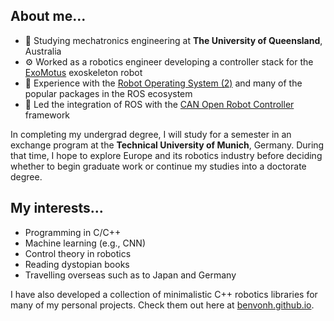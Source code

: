 ## About me...

- 📜 Studying mechatronics engineering at **The University of Queensland**, Australia
- ⚙️ Worked as a robotics engineer developing a controller stack for the [ExoMotus](https://www.fftai.com/exomotus-m4-2/) exoskeleton robot
- 🤖 Experience with the [Robot Operating System (2)](https://docs.ros.org/en/foxy/index.html) and many of the popular packages in the ROS ecosystem
- 🤝 Led the integration of ROS with the [CAN Open Robot Controller](https://github.com/UniMelbHumanRoboticsLab/CANOpenRobotController) framework

In completing my undergrad degree, I will study for a semester in an exchange program at the **Technical University of Munich**, Germany. During that time, I hope to explore Europe and its robotics industry before deciding whether to begin graduate work or continue my studies into a doctorate degree.

## My interests...

- Programming in C/C++
- Machine learning (e.g., CNN)
- Control theory in robotics
- Reading dystopian books
- Travelling overseas such as to Japan and Germany

I have also developed a collection of minimalistic C++ robotics libraries for many of my personal projects. Check them out here at [benvonh.github.io](https://benvonh.github.io/index.html).
